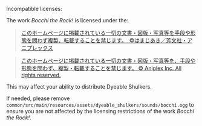 Incompatible licenses:

The work *Bocchi the Rock!* is licensed under the:

> [このホームページに掲載されている一切の文書・図版・写真等を手段や形態を問わず複製、転載することを禁じます。　©はまじあき／芳文社・アニプレックス](https://bocchi.rocks/)

> [このホームページに掲載されている一切の文書・図版・写真等を、手段や形態を問わず、複製・転載することを禁じます。
© Aniplex Inc. All rights reserved.](https://www.aniplex.co.jp/help/site.html)

This may affect your ability to distribute Dyeable Shulkers.

If needed, please remove `common/src/main/resources/assets/dyeable_shulkers/sounds/bocchi.ogg` to ensure you are not affected by the licensing restrictions of the work *Bocchi the Rock!*.
